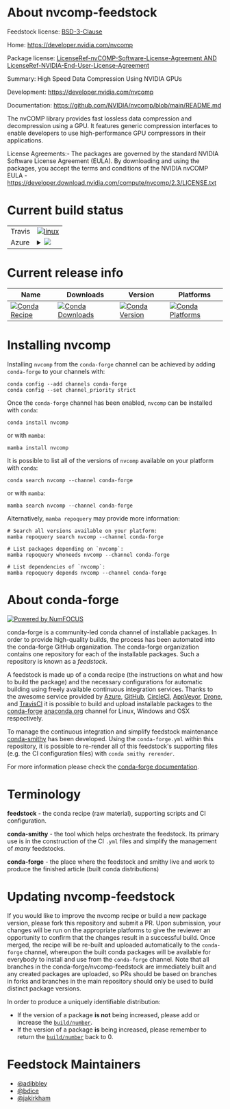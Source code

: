 About nvcomp-feedstock
======================

Feedstock license: [BSD-3-Clause](https://github.com/conda-forge/nvcomp-feedstock/blob/main/LICENSE.txt)

Home: https://developer.nvidia.com/nvcomp

Package license: [LicenseRef-nvCOMP-Software-License-Agreement AND LicenseRef-NVIDIA-End-User-License-Agreement](https://developer.download.nvidia.com/compute/nvcomp/2.3/LICENSE.txt)

Summary: High Speed Data Compression Using NVIDIA GPUs

Development: https://developer.nvidia.com/nvcomp

Documentation: https://github.com/NVIDIA/nvcomp/blob/main/README.md

The nvCOMP library provides fast lossless data compression and
decompression using a GPU. It features generic compression interfaces to
enable developers to use high-performance GPU compressors in their
applications.

License Agreements:- The packages are governed by the standard NVIDIA
Software License Agreement (EULA). By downloading and using the packages,
you accept the terms and conditions of the NVIDIA nvCOMP EULA -
https://developer.download.nvidia.com/compute/nvcomp/2.3/LICENSE.txt


Current build status
====================


<table><tr>
    <td>Travis</td>
    <td>
      <a href="https://app.travis-ci.com/conda-forge/nvcomp-feedstock">
        <img alt="linux" src="https://img.shields.io/travis/com/conda-forge/nvcomp-feedstock/main.svg?label=Linux">
      </a>
    </td>
  </tr>
    
  <tr>
    <td>Azure</td>
    <td>
      <details>
        <summary>
          <a href="https://dev.azure.com/conda-forge/feedstock-builds/_build/latest?definitionId=19571&branchName=main">
            <img src="https://dev.azure.com/conda-forge/feedstock-builds/_apis/build/status/nvcomp-feedstock?branchName=main">
          </a>
        </summary>
        <table>
          <thead><tr><th>Variant</th><th>Status</th></tr></thead>
          <tbody><tr>
              <td>linux_64_c_compiler_version10cuda_compilernvcccuda_compiler_version11.2cxx_compiler_version10</td>
              <td>
                <a href="https://dev.azure.com/conda-forge/feedstock-builds/_build/latest?definitionId=19571&branchName=main">
                  <img src="https://dev.azure.com/conda-forge/feedstock-builds/_apis/build/status/nvcomp-feedstock?branchName=main&jobName=linux&configuration=linux%20linux_64_c_compiler_version10cuda_compilernvcccuda_compiler_version11.2cxx_compiler_version10" alt="variant">
                </a>
              </td>
            </tr><tr>
              <td>linux_64_c_compiler_version11cuda_compilernvcccuda_compiler_version11.8cxx_compiler_version11</td>
              <td>
                <a href="https://dev.azure.com/conda-forge/feedstock-builds/_build/latest?definitionId=19571&branchName=main">
                  <img src="https://dev.azure.com/conda-forge/feedstock-builds/_apis/build/status/nvcomp-feedstock?branchName=main&jobName=linux&configuration=linux%20linux_64_c_compiler_version11cuda_compilernvcccuda_compiler_version11.8cxx_compiler_version11" alt="variant">
                </a>
              </td>
            </tr><tr>
              <td>linux_64_c_compiler_version12cuda_compilercuda-nvcccuda_compiler_version12.0cxx_compiler_version12</td>
              <td>
                <a href="https://dev.azure.com/conda-forge/feedstock-builds/_build/latest?definitionId=19571&branchName=main">
                  <img src="https://dev.azure.com/conda-forge/feedstock-builds/_apis/build/status/nvcomp-feedstock?branchName=main&jobName=linux&configuration=linux%20linux_64_c_compiler_version12cuda_compilercuda-nvcccuda_compiler_version12.0cxx_compiler_version12" alt="variant">
                </a>
              </td>
            </tr><tr>
              <td>linux_aarch64_c_compiler_version10cuda_compilernvcccuda_compiler_version11.2cxx_compiler_version10</td>
              <td>
                <a href="https://dev.azure.com/conda-forge/feedstock-builds/_build/latest?definitionId=19571&branchName=main">
                  <img src="https://dev.azure.com/conda-forge/feedstock-builds/_apis/build/status/nvcomp-feedstock?branchName=main&jobName=linux&configuration=linux%20linux_aarch64_c_compiler_version10cuda_compilernvcccuda_compiler_version11.2cxx_compiler_version10" alt="variant">
                </a>
              </td>
            </tr><tr>
              <td>linux_aarch64_c_compiler_version11cuda_compilernvcccuda_compiler_version11.8cxx_compiler_version11</td>
              <td>
                <a href="https://dev.azure.com/conda-forge/feedstock-builds/_build/latest?definitionId=19571&branchName=main">
                  <img src="https://dev.azure.com/conda-forge/feedstock-builds/_apis/build/status/nvcomp-feedstock?branchName=main&jobName=linux&configuration=linux%20linux_aarch64_c_compiler_version11cuda_compilernvcccuda_compiler_version11.8cxx_compiler_version11" alt="variant">
                </a>
              </td>
            </tr><tr>
              <td>linux_aarch64_c_compiler_version12cuda_compilercuda-nvcccuda_compiler_version12.0cxx_compiler_version12</td>
              <td>
                <a href="https://dev.azure.com/conda-forge/feedstock-builds/_build/latest?definitionId=19571&branchName=main">
                  <img src="https://dev.azure.com/conda-forge/feedstock-builds/_apis/build/status/nvcomp-feedstock?branchName=main&jobName=linux&configuration=linux%20linux_aarch64_c_compiler_version12cuda_compilercuda-nvcccuda_compiler_version12.0cxx_compiler_version12" alt="variant">
                </a>
              </td>
            </tr><tr>
              <td>win_64_cuda_compilercuda-nvcccuda_compiler_version12.0</td>
              <td>
                <a href="https://dev.azure.com/conda-forge/feedstock-builds/_build/latest?definitionId=19571&branchName=main">
                  <img src="https://dev.azure.com/conda-forge/feedstock-builds/_apis/build/status/nvcomp-feedstock?branchName=main&jobName=win&configuration=win%20win_64_cuda_compilercuda-nvcccuda_compiler_version12.0" alt="variant">
                </a>
              </td>
            </tr><tr>
              <td>win_64_cuda_compilernvcccuda_compiler_version11.2</td>
              <td>
                <a href="https://dev.azure.com/conda-forge/feedstock-builds/_build/latest?definitionId=19571&branchName=main">
                  <img src="https://dev.azure.com/conda-forge/feedstock-builds/_apis/build/status/nvcomp-feedstock?branchName=main&jobName=win&configuration=win%20win_64_cuda_compilernvcccuda_compiler_version11.2" alt="variant">
                </a>
              </td>
            </tr><tr>
              <td>win_64_cuda_compilernvcccuda_compiler_version11.8</td>
              <td>
                <a href="https://dev.azure.com/conda-forge/feedstock-builds/_build/latest?definitionId=19571&branchName=main">
                  <img src="https://dev.azure.com/conda-forge/feedstock-builds/_apis/build/status/nvcomp-feedstock?branchName=main&jobName=win&configuration=win%20win_64_cuda_compilernvcccuda_compiler_version11.8" alt="variant">
                </a>
              </td>
            </tr>
          </tbody>
        </table>
      </details>
    </td>
  </tr>
</table>

Current release info
====================

| Name | Downloads | Version | Platforms |
| --- | --- | --- | --- |
| [![Conda Recipe](https://img.shields.io/badge/recipe-nvcomp-green.svg)](https://anaconda.org/conda-forge/nvcomp) | [![Conda Downloads](https://img.shields.io/conda/dn/conda-forge/nvcomp.svg)](https://anaconda.org/conda-forge/nvcomp) | [![Conda Version](https://img.shields.io/conda/vn/conda-forge/nvcomp.svg)](https://anaconda.org/conda-forge/nvcomp) | [![Conda Platforms](https://img.shields.io/conda/pn/conda-forge/nvcomp.svg)](https://anaconda.org/conda-forge/nvcomp) |

Installing nvcomp
=================

Installing `nvcomp` from the `conda-forge` channel can be achieved by adding `conda-forge` to your channels with:

```
conda config --add channels conda-forge
conda config --set channel_priority strict
```

Once the `conda-forge` channel has been enabled, `nvcomp` can be installed with `conda`:

```
conda install nvcomp
```

or with `mamba`:

```
mamba install nvcomp
```

It is possible to list all of the versions of `nvcomp` available on your platform with `conda`:

```
conda search nvcomp --channel conda-forge
```

or with `mamba`:

```
mamba search nvcomp --channel conda-forge
```

Alternatively, `mamba repoquery` may provide more information:

```
# Search all versions available on your platform:
mamba repoquery search nvcomp --channel conda-forge

# List packages depending on `nvcomp`:
mamba repoquery whoneeds nvcomp --channel conda-forge

# List dependencies of `nvcomp`:
mamba repoquery depends nvcomp --channel conda-forge
```


About conda-forge
=================

[![Powered by
NumFOCUS](https://img.shields.io/badge/powered%20by-NumFOCUS-orange.svg?style=flat&colorA=E1523D&colorB=007D8A)](https://numfocus.org)

conda-forge is a community-led conda channel of installable packages.
In order to provide high-quality builds, the process has been automated into the
conda-forge GitHub organization. The conda-forge organization contains one repository
for each of the installable packages. Such a repository is known as a *feedstock*.

A feedstock is made up of a conda recipe (the instructions on what and how to build
the package) and the necessary configurations for automatic building using freely
available continuous integration services. Thanks to the awesome service provided by
[Azure](https://azure.microsoft.com/en-us/services/devops/), [GitHub](https://github.com/),
[CircleCI](https://circleci.com/), [AppVeyor](https://www.appveyor.com/),
[Drone](https://cloud.drone.io/welcome), and [TravisCI](https://travis-ci.com/)
it is possible to build and upload installable packages to the
[conda-forge](https://anaconda.org/conda-forge) [anaconda.org](https://anaconda.org/)
channel for Linux, Windows and OSX respectively.

To manage the continuous integration and simplify feedstock maintenance
[conda-smithy](https://github.com/conda-forge/conda-smithy) has been developed.
Using the ``conda-forge.yml`` within this repository, it is possible to re-render all of
this feedstock's supporting files (e.g. the CI configuration files) with ``conda smithy rerender``.

For more information please check the [conda-forge documentation](https://conda-forge.org/docs/).

Terminology
===========

**feedstock** - the conda recipe (raw material), supporting scripts and CI configuration.

**conda-smithy** - the tool which helps orchestrate the feedstock.
                   Its primary use is in the construction of the CI ``.yml`` files
                   and simplify the management of *many* feedstocks.

**conda-forge** - the place where the feedstock and smithy live and work to
                  produce the finished article (built conda distributions)


Updating nvcomp-feedstock
=========================

If you would like to improve the nvcomp recipe or build a new
package version, please fork this repository and submit a PR. Upon submission,
your changes will be run on the appropriate platforms to give the reviewer an
opportunity to confirm that the changes result in a successful build. Once
merged, the recipe will be re-built and uploaded automatically to the
`conda-forge` channel, whereupon the built conda packages will be available for
everybody to install and use from the `conda-forge` channel.
Note that all branches in the conda-forge/nvcomp-feedstock are
immediately built and any created packages are uploaded, so PRs should be based
on branches in forks and branches in the main repository should only be used to
build distinct package versions.

In order to produce a uniquely identifiable distribution:
 * If the version of a package **is not** being increased, please add or increase
   the [``build/number``](https://docs.conda.io/projects/conda-build/en/latest/resources/define-metadata.html#build-number-and-string).
 * If the version of a package **is** being increased, please remember to return
   the [``build/number``](https://docs.conda.io/projects/conda-build/en/latest/resources/define-metadata.html#build-number-and-string)
   back to 0.

Feedstock Maintainers
=====================

* [@adibbley](https://github.com/adibbley/)
* [@bdice](https://github.com/bdice/)
* [@jakirkham](https://github.com/jakirkham/)


